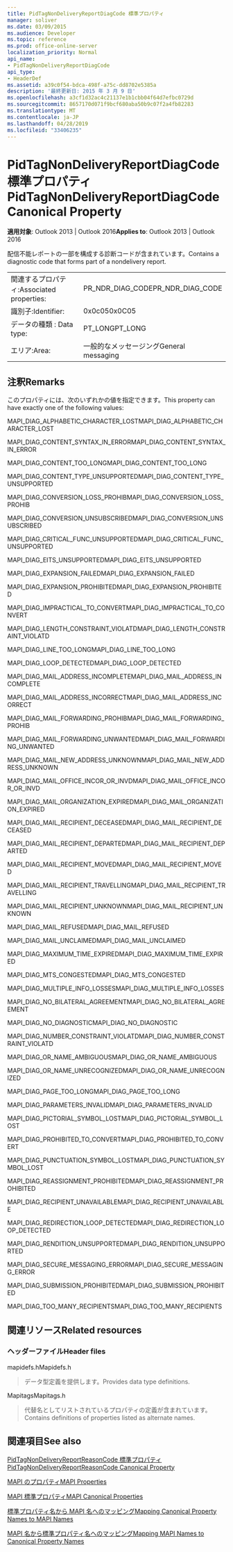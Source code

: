 ```yaml
---
title: PidTagNonDeliveryReportDiagCode 標準プロパティ
manager: soliver
ms.date: 03/09/2015
ms.audience: Developer
ms.topic: reference
ms.prod: office-online-server
localization_priority: Normal
api_name:
- PidTagNonDeliveryReportDiagCode
api_type:
- HeaderDef
ms.assetid: a39c0f54-bdca-498f-a75c-dd8702e5385a
description: '最終更新日: 2015 年 3 月 9 日'
ms.openlocfilehash: a3cf1d32ac4c21137e1b1cbb04f64d7efbc0729d
ms.sourcegitcommit: 8657170d071f9bcf680aba50b9c07f2a4fb82283
ms.translationtype: MT
ms.contentlocale: ja-JP
ms.lasthandoff: 04/28/2019
ms.locfileid: "33406235"
---
```

# <a name="pidtagnondeliveryreportdiagcode-canonical-property"></a><span data-ttu-id="398bb-103">PidTagNonDeliveryReportDiagCode 標準プロパティ</span><span class="sxs-lookup"><span data-stu-id="398bb-103">PidTagNonDeliveryReportDiagCode Canonical Property</span></span>

  
  
<span data-ttu-id="398bb-104">**適用対象**: Outlook 2013 | Outlook 2016</span><span class="sxs-lookup"><span data-stu-id="398bb-104">**Applies to**: Outlook 2013 | Outlook 2016</span></span> 
  
<span data-ttu-id="398bb-105">配信不能レポートの一部を構成する診断コードが含まれています。</span><span class="sxs-lookup"><span data-stu-id="398bb-105">Contains a diagnostic code that forms part of a nondelivery report.</span></span>
  
|||
|:-----|:-----|
|<span data-ttu-id="398bb-106">関連するプロパティ:</span><span class="sxs-lookup"><span data-stu-id="398bb-106">Associated properties:</span></span>  <br/> |<span data-ttu-id="398bb-107">PR_NDR_DIAG_CODE</span><span class="sxs-lookup"><span data-stu-id="398bb-107">PR_NDR_DIAG_CODE</span></span>  <br/> |
|<span data-ttu-id="398bb-108">識別子:</span><span class="sxs-lookup"><span data-stu-id="398bb-108">Identifier:</span></span>  <br/> |<span data-ttu-id="398bb-109">0x0c05</span><span class="sxs-lookup"><span data-stu-id="398bb-109">0x0C05</span></span>  <br/> |
|<span data-ttu-id="398bb-110">データの種類 : </span><span class="sxs-lookup"><span data-stu-id="398bb-110">Data type:</span></span>  <br/> |<span data-ttu-id="398bb-111">PT_LONG</span><span class="sxs-lookup"><span data-stu-id="398bb-111">PT_LONG</span></span>  <br/> |
|<span data-ttu-id="398bb-112">エリア:</span><span class="sxs-lookup"><span data-stu-id="398bb-112">Area:</span></span>  <br/> |<span data-ttu-id="398bb-113">一般的なメッセージング</span><span class="sxs-lookup"><span data-stu-id="398bb-113">General messaging</span></span>  <br/> |
   
## <a name="remarks"></a><span data-ttu-id="398bb-114">注釈</span><span class="sxs-lookup"><span data-stu-id="398bb-114">Remarks</span></span>

<span data-ttu-id="398bb-115">このプロパティには、次のいずれかの値を指定できます。</span><span class="sxs-lookup"><span data-stu-id="398bb-115">This property can have exactly one of the following values:</span></span>
  
<span data-ttu-id="398bb-116">MAPI_DIAG_ALPHABETIC_CHARACTER_LOST</span><span class="sxs-lookup"><span data-stu-id="398bb-116">MAPI_DIAG_ALPHABETIC_CHARACTER_LOST</span></span> 
  
> 
    
<span data-ttu-id="398bb-117">MAPI_DIAG_CONTENT_SYNTAX_IN_ERROR</span><span class="sxs-lookup"><span data-stu-id="398bb-117">MAPI_DIAG_CONTENT_SYNTAX_IN_ERROR</span></span> 
  
> 
    
<span data-ttu-id="398bb-118">MAPI_DIAG_CONTENT_TOO_LONG</span><span class="sxs-lookup"><span data-stu-id="398bb-118">MAPI_DIAG_CONTENT_TOO_LONG</span></span> 
  
> 
    
<span data-ttu-id="398bb-119">MAPI_DIAG_CONTENT_TYPE_UNSUPPORTED</span><span class="sxs-lookup"><span data-stu-id="398bb-119">MAPI_DIAG_CONTENT_TYPE_UNSUPPORTED</span></span> 
  
> 
    
<span data-ttu-id="398bb-120">MAPI_DIAG_CONVERSION_LOSS_PROHIB</span><span class="sxs-lookup"><span data-stu-id="398bb-120">MAPI_DIAG_CONVERSION_LOSS_PROHIB</span></span> 
  
> 
    
<span data-ttu-id="398bb-121">MAPI_DIAG_CONVERSION_UNSUBSCRIBED</span><span class="sxs-lookup"><span data-stu-id="398bb-121">MAPI_DIAG_CONVERSION_UNSUBSCRIBED</span></span> 
  
> 
    
<span data-ttu-id="398bb-122">MAPI_DIAG_CRITICAL_FUNC_UNSUPPORTED</span><span class="sxs-lookup"><span data-stu-id="398bb-122">MAPI_DIAG_CRITICAL_FUNC_UNSUPPORTED</span></span> 
  
> 
    
<span data-ttu-id="398bb-123">MAPI_DIAG_EITS_UNSUPPORTED</span><span class="sxs-lookup"><span data-stu-id="398bb-123">MAPI_DIAG_EITS_UNSUPPORTED</span></span> 
  
> 
    
<span data-ttu-id="398bb-124">MAPI_DIAG_EXPANSION_FAILED</span><span class="sxs-lookup"><span data-stu-id="398bb-124">MAPI_DIAG_EXPANSION_FAILED</span></span> 
  
> 
    
<span data-ttu-id="398bb-125">MAPI_DIAG_EXPANSION_PROHIBITED</span><span class="sxs-lookup"><span data-stu-id="398bb-125">MAPI_DIAG_EXPANSION_PROHIBITED</span></span> 
  
> 
    
<span data-ttu-id="398bb-126">MAPI_DIAG_IMPRACTICAL_TO_CONVERT</span><span class="sxs-lookup"><span data-stu-id="398bb-126">MAPI_DIAG_IMPRACTICAL_TO_CONVERT</span></span> 
  
> 
    
<span data-ttu-id="398bb-127">MAPI_DIAG_LENGTH_CONSTRAINT_VIOLATD</span><span class="sxs-lookup"><span data-stu-id="398bb-127">MAPI_DIAG_LENGTH_CONSTRAINT_VIOLATD</span></span> 
  
> 
    
<span data-ttu-id="398bb-128">MAPI_DIAG_LINE_TOO_LONG</span><span class="sxs-lookup"><span data-stu-id="398bb-128">MAPI_DIAG_LINE_TOO_LONG</span></span> 
  
> 
    
<span data-ttu-id="398bb-129">MAPI_DIAG_LOOP_DETECTED</span><span class="sxs-lookup"><span data-stu-id="398bb-129">MAPI_DIAG_LOOP_DETECTED</span></span> 
  
> 
    
<span data-ttu-id="398bb-130">MAPI_DIAG_MAIL_ADDRESS_INCOMPLETE</span><span class="sxs-lookup"><span data-stu-id="398bb-130">MAPI_DIAG_MAIL_ADDRESS_INCOMPLETE</span></span> 
  
> 
    
<span data-ttu-id="398bb-131">MAPI_DIAG_MAIL_ADDRESS_INCORRECT</span><span class="sxs-lookup"><span data-stu-id="398bb-131">MAPI_DIAG_MAIL_ADDRESS_INCORRECT</span></span> 
  
> 
    
<span data-ttu-id="398bb-132">MAPI_DIAG_MAIL_FORWARDING_PROHIB</span><span class="sxs-lookup"><span data-stu-id="398bb-132">MAPI_DIAG_MAIL_FORWARDING_PROHIB</span></span> 
  
> 
    
<span data-ttu-id="398bb-133">MAPI_DIAG_MAIL_FORWARDING_UNWANTED</span><span class="sxs-lookup"><span data-stu-id="398bb-133">MAPI_DIAG_MAIL_FORWARDING_UNWANTED</span></span> 
  
> 
    
<span data-ttu-id="398bb-134">MAPI_DIAG_MAIL_NEW_ADDRESS_UNKNOWN</span><span class="sxs-lookup"><span data-stu-id="398bb-134">MAPI_DIAG_MAIL_NEW_ADDRESS_UNKNOWN</span></span> 
  
> 
    
<span data-ttu-id="398bb-135">MAPI_DIAG_MAIL_OFFICE_INCOR_OR_INVD</span><span class="sxs-lookup"><span data-stu-id="398bb-135">MAPI_DIAG_MAIL_OFFICE_INCOR_OR_INVD</span></span> 
  
> 
    
<span data-ttu-id="398bb-136">MAPI_DIAG_MAIL_ORGANIZATION_EXPIRED</span><span class="sxs-lookup"><span data-stu-id="398bb-136">MAPI_DIAG_MAIL_ORGANIZATION_EXPIRED</span></span> 
  
> 
    
<span data-ttu-id="398bb-137">MAPI_DIAG_MAIL_RECIPIENT_DECEASED</span><span class="sxs-lookup"><span data-stu-id="398bb-137">MAPI_DIAG_MAIL_RECIPIENT_DECEASED</span></span> 
  
> 
    
<span data-ttu-id="398bb-138">MAPI_DIAG_MAIL_RECIPIENT_DEPARTED</span><span class="sxs-lookup"><span data-stu-id="398bb-138">MAPI_DIAG_MAIL_RECIPIENT_DEPARTED</span></span> 
  
> 
    
<span data-ttu-id="398bb-139">MAPI_DIAG_MAIL_RECIPIENT_MOVED</span><span class="sxs-lookup"><span data-stu-id="398bb-139">MAPI_DIAG_MAIL_RECIPIENT_MOVED</span></span> 
  
> 
    
<span data-ttu-id="398bb-140">MAPI_DIAG_MAIL_RECIPIENT_TRAVELLING</span><span class="sxs-lookup"><span data-stu-id="398bb-140">MAPI_DIAG_MAIL_RECIPIENT_TRAVELLING</span></span> 
  
> 
    
<span data-ttu-id="398bb-141">MAPI_DIAG_MAIL_RECIPIENT_UNKNOWN</span><span class="sxs-lookup"><span data-stu-id="398bb-141">MAPI_DIAG_MAIL_RECIPIENT_UNKNOWN</span></span> 
  
> 
    
<span data-ttu-id="398bb-142">MAPI_DIAG_MAIL_REFUSED</span><span class="sxs-lookup"><span data-stu-id="398bb-142">MAPI_DIAG_MAIL_REFUSED</span></span> 
  
> 
    
<span data-ttu-id="398bb-143">MAPI_DIAG_MAIL_UNCLAIMED</span><span class="sxs-lookup"><span data-stu-id="398bb-143">MAPI_DIAG_MAIL_UNCLAIMED</span></span> 
  
> 
    
<span data-ttu-id="398bb-144">MAPI_DIAG_MAXIMUM_TIME_EXPIRED</span><span class="sxs-lookup"><span data-stu-id="398bb-144">MAPI_DIAG_MAXIMUM_TIME_EXPIRED</span></span> 
  
> 
    
<span data-ttu-id="398bb-145">MAPI_DIAG_MTS_CONGESTED</span><span class="sxs-lookup"><span data-stu-id="398bb-145">MAPI_DIAG_MTS_CONGESTED</span></span> 
  
> 
    
<span data-ttu-id="398bb-146">MAPI_DIAG_MULTIPLE_INFO_LOSSES</span><span class="sxs-lookup"><span data-stu-id="398bb-146">MAPI_DIAG_MULTIPLE_INFO_LOSSES</span></span> 
  
> 
    
<span data-ttu-id="398bb-147">MAPI_DIAG_NO_BILATERAL_AGREEMENT</span><span class="sxs-lookup"><span data-stu-id="398bb-147">MAPI_DIAG_NO_BILATERAL_AGREEMENT</span></span> 
  
> 
    
<span data-ttu-id="398bb-148">MAPI_DIAG_NO_DIAGNOSTIC</span><span class="sxs-lookup"><span data-stu-id="398bb-148">MAPI_DIAG_NO_DIAGNOSTIC</span></span> 
  
> 
    
<span data-ttu-id="398bb-149">MAPI_DIAG_NUMBER_CONSTRAINT_VIOLATD</span><span class="sxs-lookup"><span data-stu-id="398bb-149">MAPI_DIAG_NUMBER_CONSTRAINT_VIOLATD</span></span> 
  
> 
    
<span data-ttu-id="398bb-150">MAPI_DIAG_OR_NAME_AMBIGUOUS</span><span class="sxs-lookup"><span data-stu-id="398bb-150">MAPI_DIAG_OR_NAME_AMBIGUOUS</span></span> 
  
> 
    
<span data-ttu-id="398bb-151">MAPI_DIAG_OR_NAME_UNRECOGNIZED</span><span class="sxs-lookup"><span data-stu-id="398bb-151">MAPI_DIAG_OR_NAME_UNRECOGNIZED</span></span> 
  
> 
    
<span data-ttu-id="398bb-152">MAPI_DIAG_PAGE_TOO_LONG</span><span class="sxs-lookup"><span data-stu-id="398bb-152">MAPI_DIAG_PAGE_TOO_LONG</span></span> 
  
> 
    
<span data-ttu-id="398bb-153">MAPI_DIAG_PARAMETERS_INVALID</span><span class="sxs-lookup"><span data-stu-id="398bb-153">MAPI_DIAG_PARAMETERS_INVALID</span></span> 
  
> 
    
<span data-ttu-id="398bb-154">MAPI_DIAG_PICTORIAL_SYMBOL_LOST</span><span class="sxs-lookup"><span data-stu-id="398bb-154">MAPI_DIAG_PICTORIAL_SYMBOL_LOST</span></span> 
  
> 
    
<span data-ttu-id="398bb-155">MAPI_DIAG_PROHIBITED_TO_CONVERT</span><span class="sxs-lookup"><span data-stu-id="398bb-155">MAPI_DIAG_PROHIBITED_TO_CONVERT</span></span> 
  
> 
    
<span data-ttu-id="398bb-156">MAPI_DIAG_PUNCTUATION_SYMBOL_LOST</span><span class="sxs-lookup"><span data-stu-id="398bb-156">MAPI_DIAG_PUNCTUATION_SYMBOL_LOST</span></span> 
  
> 
    
<span data-ttu-id="398bb-157">MAPI_DIAG_REASSIGNMENT_PROHIBITED</span><span class="sxs-lookup"><span data-stu-id="398bb-157">MAPI_DIAG_REASSIGNMENT_PROHIBITED</span></span> 
  
> 
    
<span data-ttu-id="398bb-158">MAPI_DIAG_RECIPIENT_UNAVAILABLE</span><span class="sxs-lookup"><span data-stu-id="398bb-158">MAPI_DIAG_RECIPIENT_UNAVAILABLE</span></span> 
  
> 
    
<span data-ttu-id="398bb-159">MAPI_DIAG_REDIRECTION_LOOP_DETECTED</span><span class="sxs-lookup"><span data-stu-id="398bb-159">MAPI_DIAG_REDIRECTION_LOOP_DETECTED</span></span> 
  
> 
    
<span data-ttu-id="398bb-160">MAPI_DIAG_RENDITION_UNSUPPORTED</span><span class="sxs-lookup"><span data-stu-id="398bb-160">MAPI_DIAG_RENDITION_UNSUPPORTED</span></span> 
  
> 
    
<span data-ttu-id="398bb-161">MAPI_DIAG_SECURE_MESSAGING_ERROR</span><span class="sxs-lookup"><span data-stu-id="398bb-161">MAPI_DIAG_SECURE_MESSAGING_ERROR</span></span> 
  
> 
    
<span data-ttu-id="398bb-162">MAPI_DIAG_SUBMISSION_PROHIBITED</span><span class="sxs-lookup"><span data-stu-id="398bb-162">MAPI_DIAG_SUBMISSION_PROHIBITED</span></span> 
  
> 
    
<span data-ttu-id="398bb-163">MAPI_DIAG_TOO_MANY_RECIPIENTS</span><span class="sxs-lookup"><span data-stu-id="398bb-163">MAPI_DIAG_TOO_MANY_RECIPIENTS</span></span> 
  
> 
    
## <a name="related-resources"></a><span data-ttu-id="398bb-164">関連リソース</span><span class="sxs-lookup"><span data-stu-id="398bb-164">Related resources</span></span>

### <a name="header-files"></a><span data-ttu-id="398bb-165">ヘッダーファイル</span><span class="sxs-lookup"><span data-stu-id="398bb-165">Header files</span></span>

<span data-ttu-id="398bb-166">mapidefs.h</span><span class="sxs-lookup"><span data-stu-id="398bb-166">Mapidefs.h</span></span>
  
> <span data-ttu-id="398bb-167">データ型定義を提供します。</span><span class="sxs-lookup"><span data-stu-id="398bb-167">Provides data type definitions.</span></span>
    
<span data-ttu-id="398bb-168">Mapitags</span><span class="sxs-lookup"><span data-stu-id="398bb-168">Mapitags.h</span></span>
  
> <span data-ttu-id="398bb-169">代替名としてリストされているプロパティの定義が含まれています。</span><span class="sxs-lookup"><span data-stu-id="398bb-169">Contains definitions of properties listed as alternate names.</span></span>
    
## <a name="see-also"></a><span data-ttu-id="398bb-170">関連項目</span><span class="sxs-lookup"><span data-stu-id="398bb-170">See also</span></span>



[<span data-ttu-id="398bb-171">PidTagNonDeliveryReportReasonCode 標準プロパティ</span><span class="sxs-lookup"><span data-stu-id="398bb-171">PidTagNonDeliveryReportReasonCode Canonical Property</span></span>](pidtagnondeliveryreportreasoncode-canonical-property.md)


[<span data-ttu-id="398bb-172">MAPI のプロパティ</span><span class="sxs-lookup"><span data-stu-id="398bb-172">MAPI Properties</span></span>](mapi-properties.md)
  
[<span data-ttu-id="398bb-173">MAPI 標準プロパティ</span><span class="sxs-lookup"><span data-stu-id="398bb-173">MAPI Canonical Properties</span></span>](mapi-canonical-properties.md)
  
[<span data-ttu-id="398bb-174">標準プロパティ名から MAPI 名へのマッピング</span><span class="sxs-lookup"><span data-stu-id="398bb-174">Mapping Canonical Property Names to MAPI Names</span></span>](mapping-canonical-property-names-to-mapi-names.md)
  
[<span data-ttu-id="398bb-175">MAPI 名から標準プロパティ名へのマッピング</span><span class="sxs-lookup"><span data-stu-id="398bb-175">Mapping MAPI Names to Canonical Property Names</span></span>](mapping-mapi-names-to-canonical-property-names.md)

